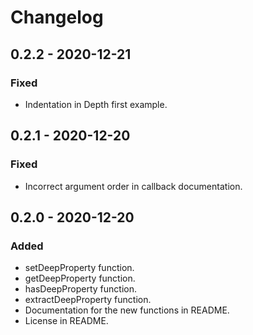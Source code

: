 # Changelog


## 0.2.2 - 2020-12-21

### Fixed

- Indentation in Depth first example.

## 0.2.1 - 2020-12-20

### Fixed

- Incorrect argument order in callback documentation.

## 0.2.0 - 2020-12-20

### Added

- setDeepProperty function.
- getDeepProperty function.
- hasDeepProperty function.
- extractDeepProperty function.
- Documentation for the new functions in README.
- License in README.